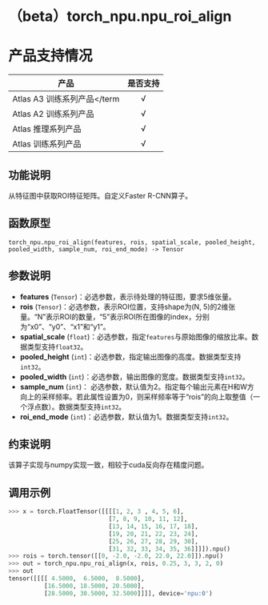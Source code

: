 # （beta）torch_npu.npu_roi_align

# 产品支持情况

| 产品                                                         | 是否支持 |
| ------------------------------------------------------------ | :------: |
|<term>Atlas A3 训练系列产品</term          |    √     |
|<term>Atlas A2 训练系列产品</term> | √   |
|<term>Atlas 推理系列产品</term>  | √   |
|<term>Atlas 训练系列产品</term>  | √   |

## 功能说明

从特征图中获取ROI特征矩阵。自定义Faster R-CNN算子。

## 函数原型

```
torch_npu.npu_roi_align(features, rois, spatial_scale, pooled_height, pooled_width, sample_num, roi_end_mode) -> Tensor
```

## 参数说明

- **features** (`Tensor`)：必选参数，表示待处理的特征图，要求5维张量。
- **rois** (`Tensor`)：必选参数，表示ROI位置，支持shape为(N, 5)的2维张量。“N”表示ROI的数量，“5”表示ROI所在图像的index，分别为“x0”、“y0”、“x1”和“y1”。
- **spatial_scale** (`float`)：必选参数，指定`features`与原始图像的缩放比率。数据类型支持`float32`。
- **pooled_height** (`int`)：必选参数，指定输出图像的高度。数据类型支持`int32`。
- **pooled_width** (`int`)：必选参数，输出图像的宽度。数据类型支持`int32`。
- **sample_num** (`int`)： 必选参数，默认值为2。指定每个输出元素在H和W方向上的采样频率。若此属性设置为0，则采样频率等于“rois”的向上取整值（一个浮点数）。数据类型支持`int32`。
- **roi_end_mode** (`int`)：必选参数，默认值为1。数据类型支持`int32`。

## 约束说明

该算子实现与numpy实现一致，相较于cuda反向存在精度问题。

## 调用示例

```python
>>> x = torch.FloatTensor([[[[1, 2, 3 , 4, 5, 6],
                            [7, 8, 9, 10, 11, 12],
                            [13, 14, 15, 16, 17, 18],
                            [19, 20, 21, 22, 23, 24],
                            [25, 26, 27, 28, 29, 30],
                            [31, 32, 33, 34, 35, 36]]]]).npu()
>>> rois = torch.tensor([[0, -2.0, -2.0, 22.0, 22.0]]).npu()
>>> out = torch_npu.npu_roi_align(x, rois, 0.25, 3, 3, 2, 0)
>>> out
tensor([[[[ 4.5000,  6.5000,  8.5000],
          [16.5000, 18.5000, 20.5000],
          [28.5000, 30.5000, 32.5000]]]], device='npu:0')
```

